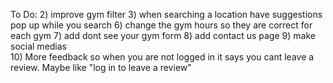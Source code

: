 To Do:
    2) improve gym filter
    3) when searching a location have suggestions pop up while you search
    6) change the gym hours so they are correct for each gym
    7) add dont see your gym form
    8) add contact us page
    9) make social medias  
    10) More feedback so when you are not logged in it says you cant leave a review.
                Maybe like "log in to leave a review"
